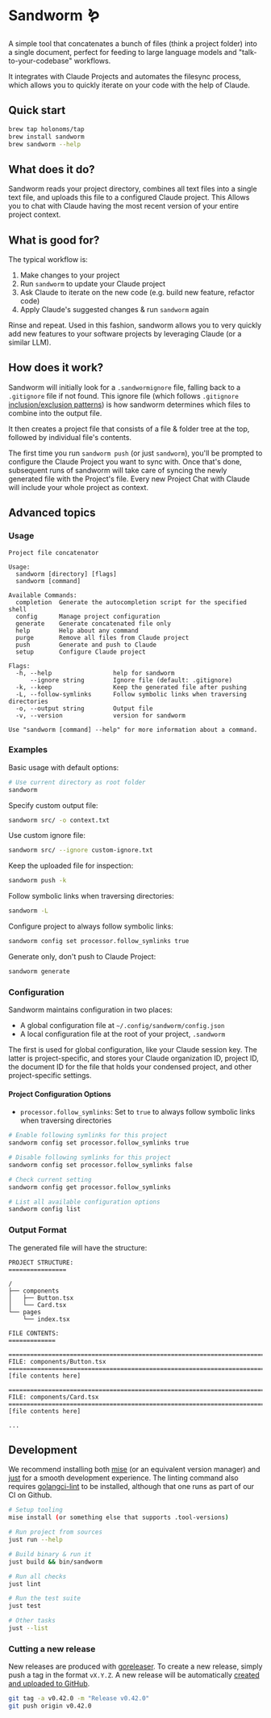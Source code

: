 # Sandworm 🪱

A simple tool that concatenates a bunch of files (think a project folder)
into a single document, perfect for feeding to large language models and
"talk-to-your-codebase" workflows.

It integrates with Claude Projects and automates the filesync process, which
allows you to quickly iterate on your code with the help of Claude.

## Quick start

```bash
brew tap holonoms/tap
brew install sandworm
brew sandworm --help
```

## What does it do?

Sandworm reads your project directory, combines all text files into a
single text file, and uploads this file to a configured Claude project. This
Allows you to chat with Claude having the most recent version of your entire
project context.

## What is good for?

The typical workflow is:

1. Make changes to your project
2. Run `sandworm` to update your Claude project
3. Ask Claude to iterate on the new code (e.g. build new feature, refactor code)
4. Apply Claude's suggested changes & run `sandworm` again

Rinse and repeat. Used in this fashion, sandworm allows you to very quickly add
new features to your software projects by leveraging Claude (or a similar LLM).

## How does it work?

Sandworm will initially look for a `.sandwormignore` file, falling back to a
`.gitignore` file if not found. This ignore file (which follows `.gitignore`
[inclusion/exclusion patterns](https://git-scm.com/docs/gitignore#_pattern_format))
is how sandworm determines which files to combine into the output file.

It then creates a project file that consists of a file & folder tree at the top,
followed by individual file's contents.

The first time you run `sandworm push` (or just `sandworm`), you'll be prompted
to configure the Claude Project you want to sync with. Once that's done,
subsequent runs of sandworm will take care of syncing the newly generated file
with the Project's file. Every new Project Chat with Claude will include your
whole project as context.

## Advanced topics

### Usage

```text
Project file concatenator

Usage:
  sandworm [directory] [flags]
  sandworm [command]

Available Commands:
  completion  Generate the autocompletion script for the specified shell
  config      Manage project configuration
  generate    Generate concatenated file only
  help        Help about any command
  purge       Remove all files from Claude project
  push        Generate and push to Claude
  setup       Configure Claude project

Flags:
  -h, --help                 help for sandworm
      --ignore string        Ignore file (default: .gitignore)
  -k, --keep                 Keep the generated file after pushing
  -L, --follow-symlinks      Follow symbolic links when traversing directories
  -o, --output string        Output file
  -v, --version              version for sandworm

Use "sandworm [command] --help" for more information about a command.
```

### Examples

Basic usage with default options:

```bash
# Use current directory as root folder
sandworm
```

Specify custom output file:

```bash
sandworm src/ -o context.txt
```

Use custom ignore file:

```bash
sandworm src/ --ignore custom-ignore.txt
```

Keep the uploaded file for inspection:

```bash
sandworm push -k
```

Follow symbolic links when traversing directories:

```bash
sandworm -L
```

Configure project to always follow symbolic links:

```bash
sandworm config set processor.follow_symlinks true
```

Generate only, don't push to Claude Project:

```bash
sandworm generate
```

### Configuration

Sandworm maintains configuration in two places:

- A global configuration file at `~/.config/sandworm/config.json`
- A local configuration file at the root of your project, `.sandworm`

The first is used for global configuration, like your Claude session key. The
latter is project-specific, and stores your Claude organization ID, project ID,
the document ID for the file that holds your condensed project, and other
project-specific settings.

#### Project Configuration Options

- `processor.follow_symlinks`: Set to `true` to always follow symbolic links when traversing directories

```bash
# Enable following symlinks for this project
sandworm config set processor.follow_symlinks true

# Disable following symlinks for this project  
sandworm config set processor.follow_symlinks false

# Check current setting
sandworm config get processor.follow_symlinks

# List all available configuration options
sandworm config list
```

### Output Format

The generated file will have the structure:

```text
PROJECT STRUCTURE:
================

/
├── components
│   ├── Button.tsx
│   └── Card.tsx
└── pages
    └── index.tsx

FILE CONTENTS:
=============

================================================================================
FILE: components/Button.tsx
================================================================================
[file contents here]

================================================================================
FILE: components/Card.tsx
================================================================================
[file contents here]

...
```

## Development

We recommend installing both [mise](https://mise.jdx.dev/) (or an equivalent
version manager) and [just](https://github.com/casey/just) for a smooth
development experience. The linting command also requires
[golangci-lint](https://golangci-lint.run/) to be installed, although that one
runs as part of our CI on Github.

```bash
# Setup tooling
mise install (or something else that supports .tool-versions)

# Run project from sources
just run --help

# Build binary & run it
just build && bin/sandworm

# Run all checks
just lint

# Run the test suite
just test

# Other tasks
just --list
```

### Cutting a new release

New releases are produced with [goreleaser](.goreleaser.yml).
To create a new release, simply push a tag in the format `vX.Y.Z`.
A new release will be automatically
[created and uploaded to GitHub](./.github/workflows/release.yml).

```bash
git tag -a v0.42.0 -m "Release v0.42.0"
git push origin v0.42.0
```
